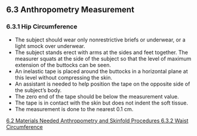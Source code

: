 ## 6.3 Anthropometry Measurement

### 6.3.1 Hip Circumference

* The subject should wear only nonrestrictive briefs or underwear, or a light smock over underwear.
* The subject stands erect with arms at the sides and feet together. The measurer squats at the side of the subject so that the level of maximum extension of the buttocks can be seen.
* An inelastic tape is placed around the buttocks in a horizontal plane at this level without compressing the skin.
* An assistant is needed to help position the tape on the opposite side of the subject’s body.
* The zero end of the tape should be below the measurement value.
* The tape is in contact with the skin but does not indent the soft tissue.
* The measurement is done to the nearest 0.1 cm.


<div class="center">
<div class="btn-group">
  <a href=":pages_path:/manuals/anthro-skinfold/6-02-materials-needed.md" class="btn btn-default">
    <span class="glyphicon glyphicon-chevron-left"></span>
    6.2 Materials Needed
  </a>

  <a href=":pages_path:/manuals/anthro-skinfold" class="btn btn-default">
    <span class="glyphicon glyphicon-chevron-up"></span>
    Anthropometry and Skinfold Procedures
  </a>

  <a href=":pages_path:/manuals/anthro-skinfold/6-03-02-waist-circumference.md" class="btn btn-success">
    6.3.2 Waist Circumference
    <span class="glyphicon glyphicon-chevron-right"></span>
  </a>
</div>
</div>
